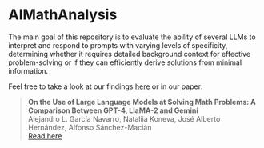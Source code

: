 # AIMathAnalysis
The main goal of this repository is to evaluate the ability of several LLMs to interpret and respond to prompts with varying levels of specificity, determining whether it requires detailed background context for effective problem-solving or if they can efficiently derive solutions from minimal information.

Feel free to take a look at our findings [here](https://github.com/alexgaarciia/AIMathAnalysis/blob/main/RESULTS.md) or in our paper:
> **On the Use of Large Language Models at Solving Math Problems: A Comparison Between GPT-4, LlaMA-2 and Gemini**  
> Alejandro L. García Navarro, Nataliia Koneva, José Alberto Hernández, Alfonso Sánchez-Macián <br>
> [Read here](https://www.ijimai.org/journal/sites/default/files/2025-03/ip2025_03_001.pdf)  

